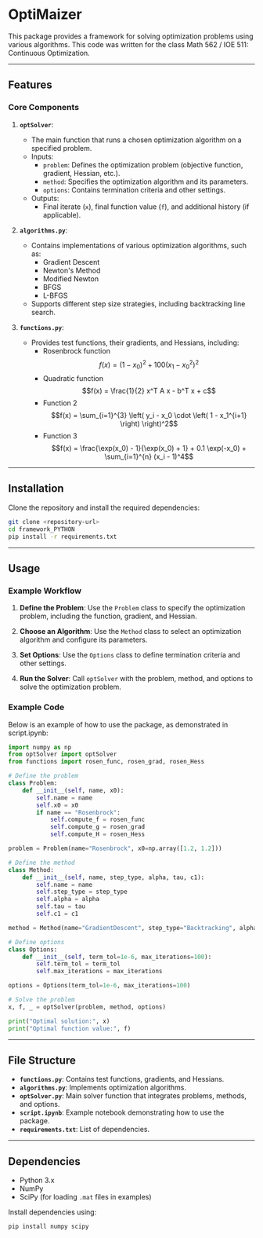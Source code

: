 # OptiMaizer

This package provides a framework for solving optimization problems using various algorithms. This code was written for the class Math 562 / IOE 511: Continuous Optimization. 

---

## Features

### Core Components

1. **`optSolver`**:
   - The main function that runs a chosen optimization algorithm on a specified problem.
   - Inputs:
     - `problem`: Defines the optimization problem (objective function, gradient, Hessian, etc.).
     - `method`: Specifies the optimization algorithm and its parameters.
     - `options`: Contains termination criteria and other settings.
   - Outputs:
     - Final iterate (`x`), final function value (`f`), and additional history (if applicable).

2. **`algorithms.py`**:
   - Contains implementations of various optimization algorithms, such as:
     - Gradient Descent
     - Newton's Method
     - Modified Newton
     - BFGS
     - L-BFGS
   - Supports different step size strategies, including backtracking line search.

3. **`functions.py`**:
   - Provides test functions, their gradients, and Hessians, including:
     - Rosenbrock function$$f(x) = (1 - x_0)^2 + 100 (x_1 - x_0^2)^2$$
     - Quadratic function$$f(x) = \frac{1}{2} x^T A x - b^T x + c$$
     - Function 2$$f(x) = \sum_{i=1}^{3} \left( y_i - x_0 \cdot \left( 1 - x_1^{i+1} \right) \right)^2$$
     - Function 3$$f(x) = \frac{\exp(x_0) - 1}{\exp(x_0) + 1} + 0.1 \exp(-x_0) + \sum_{i=1}^{n} (x_i - 1)^4$$


---

## Installation

Clone the repository and install the required dependencies:

```bash
git clone <repository-url>
cd framework_PYTHON
pip install -r requirements.txt
```

---

## Usage

### Example Workflow

1. **Define the Problem**:
   Use the `Problem` class to specify the optimization problem, including the function, gradient, and Hessian.

2. **Choose an Algorithm**:
   Use the `Method` class to select an optimization algorithm and configure its parameters.

3. **Set Options**:
   Use the `Options` class to define termination criteria and other settings.

4. **Run the Solver**:
   Call `optSolver` with the problem, method, and options to solve the optimization problem.

### Example Code

Below is an example of how to use the package, as demonstrated in script.ipynb:

```python
import numpy as np
from optSolver import optSolver
from functions import rosen_func, rosen_grad, rosen_Hess

# Define the problem
class Problem:
    def __init__(self, name, x0):
        self.name = name
        self.x0 = x0
        if name == "Rosenbrock":
            self.compute_f = rosen_func
            self.compute_g = rosen_grad
            self.compute_H = rosen_Hess

problem = Problem(name="Rosenbrock", x0=np.array([1.2, 1.2]))

# Define the method
class Method:
    def __init__(self, name, step_type, alpha, tau, c1):
        self.name = name
        self.step_type = step_type
        self.alpha = alpha
        self.tau = tau
        self.c1 = c1

method = Method(name="GradientDescent", step_type="Backtracking", alpha=1, tau=0.5, c1=1e-4)

# Define options
class Options:
    def __init__(self, term_tol=1e-6, max_iterations=100):
        self.term_tol = term_tol
        self.max_iterations = max_iterations

options = Options(term_tol=1e-6, max_iterations=100)

# Solve the problem
x, f, _ = optSolver(problem, method, options)

print("Optimal solution:", x)
print("Optimal function value:", f)
```

---

## File Structure

- **`functions.py`**: Contains test functions, gradients, and Hessians.
- **`algorithms.py`**: Implements optimization algorithms.
- **`optSolver.py`**: Main solver function that integrates problems, methods, and options.
- **`script.ipynb`**: Example notebook demonstrating how to use the package.
- **`requirements.txt`**: List of dependencies.

---

## Dependencies

- Python 3.x
- NumPy
- SciPy (for loading `.mat` files in examples)

Install dependencies using:

```bash
pip install numpy scipy
```